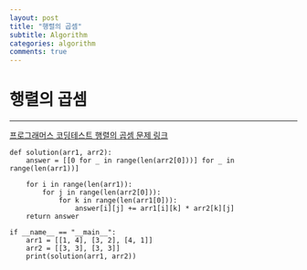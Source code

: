 ```yaml
---
layout: post
title: "행렬의 곱셈"
subtitle: Algorithm
categories: algorithm
comments: true
---
```


# 행렬의 곱셈

---

[프로그래머스 코딩테스트 행렬의 곱셈 문제 링크](https://programmers.co.kr/learn/courses/30/lessons/12949)

```pytnon
def solution(arr1, arr2):
    answer = [[0 for _ in range(len(arr2[0]))] for _ in range(len(arr1))]

    for i in range(len(arr1)):
        for j in range(len(arr2[0])):
            for k in range(len(arr1[0])):
                answer[i][j] += arr1[i][k] * arr2[k][j]
    return answer

if __name__ == "__main__":
    arr1 = [[1, 4], [3, 2], [4, 1]]
    arr2 = [[3, 3], [3, 3]]
    print(solution(arr1, arr2))
```
